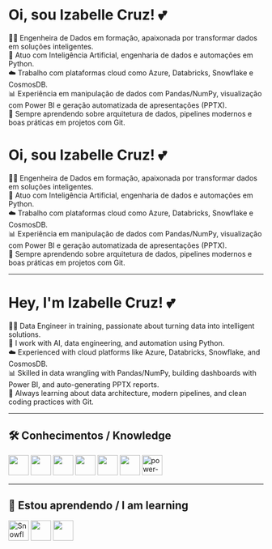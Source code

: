# Oi, sou Izabelle Cruz! 💕

👩‍💻 Engenheira de Dados em formação, apaixonada por transformar dados em soluções inteligentes.  
🧠 Atuo com Inteligência Artificial, engenharia de dados e automações em Python.  
☁️ Trabalho com plataformas cloud como Azure, Databricks, Snowflake e CosmosDB.  
📊 Experiência em manipulação de dados com Pandas/NumPy, visualização com Power BI e geração automatizada de apresentações (PPTX).  
🚀 Sempre aprendendo sobre arquitetura de dados, pipelines modernos e boas práticas em projetos com Git.

# Oi, sou Izabelle Cruz! 💕

👩‍💻 Engenheira de Dados em formação, apaixonada por transformar dados em soluções inteligentes.  
🧠 Atuo com Inteligência Artificial, engenharia de dados e automações em Python.  
☁️ Trabalho com plataformas cloud como Azure, Databricks, Snowflake e CosmosDB.  
📊 Experiência em manipulação de dados com Pandas/NumPy, visualização com Power BI e geração automatizada de apresentações (PPTX).  
🚀 Sempre aprendendo sobre arquitetura de dados, pipelines modernos e boas práticas em projetos com Git.

---

# Hey, I'm Izabelle Cruz! 💕

👩‍💻 Data Engineer in training, passionate about turning data into intelligent solutions.  
🧠 I work with AI, data engineering, and automation using Python.  
☁️ Experienced with cloud platforms like Azure, Databricks, Snowflake, and CosmosDB.  
📊 Skilled in data wrangling with Pandas/NumPy, building dashboards with Power BI, and auto-generating PPTX reports.  
🚀 Always learning about data architecture, modern pipelines, and clean coding practices with Git.

---

## 🛠️ Conhecimentos / Knowledge

<img src="https://cdn.jsdelivr.net/gh/devicons/devicon@latest/icons/python/python-original.svg" width="40" height="40"/> <img src="https://cdn.jsdelivr.net/gh/devicons/devicon@latest/icons/amazonwebservices/amazonwebservices-original-wordmark.svg" width="40" height="40" /> <img src="https://cdn.jsdelivr.net/gh/devicons/devicon@latest/icons/azure/azure-original.svg" width="40" height="40" /> <img src="https://cdn.jsdelivr.net/gh/devicons/devicon@latest/icons/git/git-original.svg" width="40" height="40" /> <img src="https://cdn.jsdelivr.net/gh/devicons/devicon@latest/icons/numpy/numpy-original-wordmark.svg" width="40" height="40" /> <img src="https://cdn.jsdelivr.net/gh/devicons/devicon@latest/icons/pandas/pandas-original.svg" width="40" height="40" /> <img width="40" height="40" src="https://img.icons8.com/color/48/power-bi.png" alt="power-bi"/>

---

## 🚧 Estou aprendendo / I am learning

<img src="https://img.icons8.com/color/48/snowflake.png" width="40" height="40" alt="Snowflake"/> <img src="https://cdn.jsdelivr.net/gh/devicons/devicon@latest/icons/streamlit/streamlit-original.svg" width="40" height="40" /> <img src="https://cdn.jsdelivr.net/gh/devicons/devicon/icons/databricks/databricks-original.svg" width="40" height="40"/>

